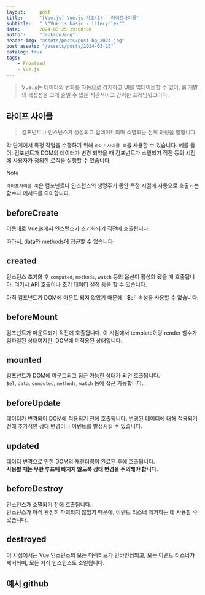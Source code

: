 ```yaml
---
layout:     post
title:      "[Vue.js] Vue.js 기초(1) - 라이프사이클"
subtitle:   " \"Vue.js basic - lifecycle\""
date:       2024-03-25 19:00:00
author:     "JacksonJang"
header-img: "assets/posts/post-bg_2024.jpg"
post_assets: "/assets/posts/2024-03-25"
catalog: true
tags:
    - Frontend
    - Vue.js
---
```


> Vue.js는 데이터의 변화를 자동으로 감지하고 UI를 업데이트할 수 있어, 웹 개발의 복잡성을 크게 줄일 수 있는 직관적이고 강력한 프레임워크이다.

## 라이프 사이클
>컴포넌트나 인스턴스가 생성되고 업데이트되며 소멸되는 전체 과정을 말합니다. 

각 단계에서 특정 작업을 수행하기 위해 `라이프사이클 훅`을 사용할 수 있습니다. 예를 들어, 컴포넌트가 DOM의 데이터가 변경 되었을 때 컴포넌트가 소멸되기 직전 등의 시점에 사용자가 정의한 로직을 실행할 수 있습니다.

> [!NOTE]
`라이프사이클 훅`은 컴포넌트나 인스턴스의 생명주기 동안 특정 시점에 자동으로 호출되는 함수나 메서드를 의미합니다.

## beforeCreate
이름대로 Vue.js에서 인스턴스가 초기화되기 직전에 호출됩니다.
<p />
따라서, data와 methods에 접근할 수 없습니다.

## created
인스턴스 초기화 후 `computed`, `methods`, `watch` 등의 옵션이 활성화 됐을 때 호출됩니다. 여기서 API 호출이나 초기 데이터 설정 등을 할 수 있습니다.
<p />
아직 컴포넌트가 DOM에 마운트 되지 않았기 때문에, `$el` 속성을 사용할 수 없습니다.

## beforeMount
컴포넌트가 마운트되기 직전에 호출됩니다. 이 시점에서 template이랑 render 함수가 컴파일된 상태이지만, DOM에 미적용된 상태입니다.

## mounted
컴포넌트가 DOM에 마운트되고 접근 가능한 상태가 되면 호출됩니다. 
<br />
`$el`, `data`, `computed`, `methods`, `watch` 등에 접근 가능합니다.

## beforeUpdate
데이터가 변경되어 DOM에 적용되기 전에 호출됩니다. 변경된 데이터에 대해 적용되기 전에 추가적인 상태 변경이나 이벤트를 발생시킬 수 있습니다.

## updated
데이터 변경으로 인한 DOM의 재렌더링이 완료된 후에 호출됩니다. 
<br />
**사용할 때는 무한 루프에 빠지지 않도록 상태 변경을 주의해야 합니다.**

## beforeDestroy
인스턴스가 소멸되기 전에 호출됩니다. 
<br />
인스턴스가 아직 완전히 파괴되지 않았기 때문에, 이벤트 리스너 제거하는 데 사용할 수 있습니다.

## destroyed
이 시점에서는 Vue 인스턴스의 모든 디렉티브가 언바인딩되고, 모든 이벤트 리스너가 제거되며, 모든 자식 인스턴스도 소멸됩니다.

## 예시 github
